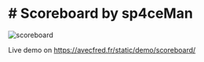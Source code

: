 # # Scoreboard by sp4ceMan

![scoreboard](../main/images/scoreboard.jpg)

Live demo on https://avecfred.fr/static/demo/scoreboard/
